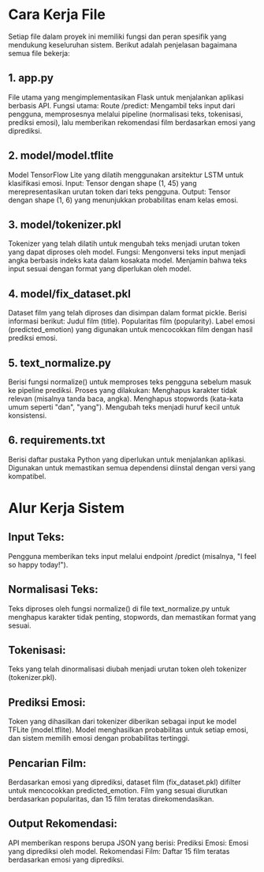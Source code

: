 # Cara Kerja File
Setiap file dalam proyek ini memiliki fungsi dan peran spesifik yang mendukung keseluruhan sistem. Berikut adalah penjelasan bagaimana semua file bekerja:

## 1. app.py
File utama yang mengimplementasikan Flask untuk menjalankan aplikasi berbasis API.
Fungsi utama:
Route /predict: Mengambil teks input dari pengguna, memprosesnya melalui pipeline (normalisasi teks, tokenisasi, prediksi emosi), lalu memberikan rekomendasi film berdasarkan emosi yang diprediksi.
## 2. model/model.tflite
Model TensorFlow Lite yang dilatih menggunakan arsitektur LSTM untuk klasifikasi emosi.
Input: Tensor dengan shape (1, 45) yang merepresentasikan urutan token dari teks pengguna.
Output: Tensor dengan shape (1, 6) yang menunjukkan probabilitas enam kelas emosi.
## 3. model/tokenizer.pkl
Tokenizer yang telah dilatih untuk mengubah teks menjadi urutan token yang dapat diproses oleh model.
Fungsi:
Mengonversi teks input menjadi angka berbasis indeks kata dalam kosakata model.
Menjamin bahwa teks input sesuai dengan format yang diperlukan oleh model.
## 4. model/fix_dataset.pkl
Dataset film yang telah diproses dan disimpan dalam format pickle.
Berisi informasi berikut:
Judul film (title).
Popularitas film (popularity).
Label emosi (predicted_emotion) yang digunakan untuk mencocokkan film dengan hasil prediksi emosi.
## 5. text_normalize.py
Berisi fungsi normalize() untuk memproses teks pengguna sebelum masuk ke pipeline prediksi.
Proses yang dilakukan:
Menghapus karakter tidak relevan (misalnya tanda baca, angka).
Menghapus stopwords (kata-kata umum seperti "dan", "yang").
Mengubah teks menjadi huruf kecil untuk konsistensi.
## 6. requirements.txt
Berisi daftar pustaka Python yang diperlukan untuk menjalankan aplikasi.
Digunakan untuk memastikan semua dependensi diinstal dengan versi yang kompatibel.

# Alur Kerja Sistem
## Input Teks:
Pengguna memberikan teks input melalui endpoint /predict (misalnya, "I feel so happy today!").

## Normalisasi Teks:
Teks diproses oleh fungsi normalize() di file text_normalize.py untuk menghapus karakter tidak penting, stopwords, dan memastikan format yang sesuai.

## Tokenisasi:
Teks yang telah dinormalisasi diubah menjadi urutan token oleh tokenizer (tokenizer.pkl).

## Prediksi Emosi:
Token yang dihasilkan dari tokenizer diberikan sebagai input ke model TFLite (model.tflite).
Model menghasilkan probabilitas untuk setiap emosi, dan sistem memilih emosi dengan probabilitas tertinggi.

## Pencarian Film:
Berdasarkan emosi yang diprediksi, dataset film (fix_dataset.pkl) difilter untuk mencocokkan predicted_emotion.
Film yang sesuai diurutkan berdasarkan popularitas, dan 15 film teratas direkomendasikan.

## Output Rekomendasi:

API memberikan respons berupa JSON yang berisi:
Prediksi Emosi: Emosi yang diprediksi oleh model.
Rekomendasi Film: Daftar 15 film teratas berdasarkan emosi yang diprediksi.
